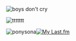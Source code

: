 ![boys don't cry](https://github.com/user-attachments/assets/37f4adf5-c427-423c-a44a-f2eb53d592c3)

![ttttttt](https://github.com/user-attachments/assets/4aa895a6-2f9a-4aa7-8818-fccdd23ed0d5)

<img src="https://github.com/user-attachments/assets/93163be5-5d12-4463-8abf-a2bea0ebea71" alt="ponysona" width="your_width" height="your_height" loop=infinite>[![My Last.fm](https://lastfm-recently-played.vercel.app/api?user=resfrios&width=400&count=6&loved=true&loved_style=1&header_style=compact_stats_only&show_user=always&footer_style=wave&bg_color=000000)](https://www.last.fm/user/resfrios)
